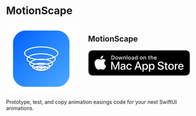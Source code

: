 # MotionScape

<section style="display:flex;justify-content:center;max-width:75ch;margin-left:auto;margin-right:auto">
    <img style="border-radius:2rem;width:12rem;height:12rem" src="resources/logo.png" alt="Logo of Motionscape">
    <div style="margin-left:2rem">
        <h2 style="border-bottom:none">MotionScape</h2>
        <a href="https://apps.apple.com/us/app/motionscape-animation-studio/id1616840951">
        <img src="resources/mac-store-download.svg" alt="Go to the Mac App Store page of the app">
        </a>
    </div>
</section>

Prototype, test, and copy animation easings code for your next SwiftUI animations.
